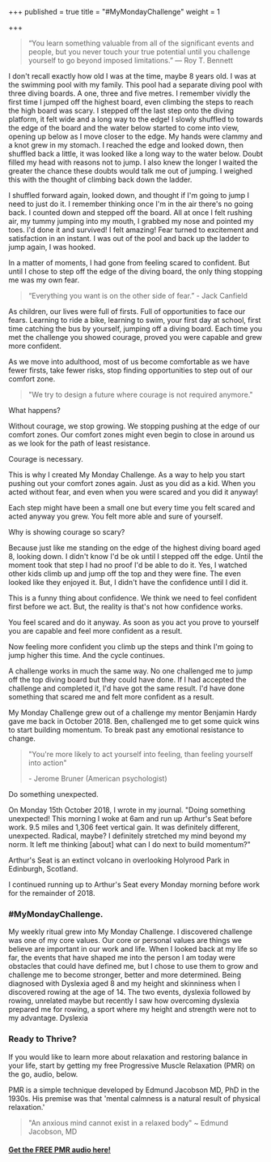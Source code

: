 +++
published = true
title = "#MyMondayChallenge"
weight = 1

+++
> “You learn something valuable from all of the significant events and people, but you never touch your true potential until you challenge yourself to go beyond imposed limitations.”
> ― Roy T. Bennett

I don't recall exactly how old I was at the time, maybe 8 years old. I was at the swimming pool with my family. This pool had a separate diving pool with three diving boards. A one, three and five metres. I remember vividly the first time I jumped off the highest board, even climbing the steps to reach the high board was scary. I stepped off the last step onto the diving platform, it felt wide and a long way to the edge! I slowly shuffled to towards the edge of the board and the water below started to come into view, opening up below as I move closer to the edge. My hands were clammy and a knot grew in my stomach. I reached the edge and looked down, then shuffled back a little, it was looked like a long way to the water below. Doubt filled my head with reasons not to jump. I also knew the longer I waited the greater the chance these doubts would talk me out of jumping. I weighed this with the thought of climbing back down the ladder.

I shuffled forward again, looked down, and thought if I'm going to jump I need to just do it. I remember thinking once I'm in the air there's no going back. I counted down and stepped off the board. All at once I felt rushing air, my tummy jumping into my mouth, I grabbed my nose and pointed my toes. I'd done it and survived! I felt amazing! Fear turned to excitement and satisfaction in an instant. I was out of the pool and back up the ladder to jump again, I was hooked.

In a matter of moments, I had gone from feeling scared to confident. But until I chose to step off the edge of the diving board, the only thing stopping me was my own fear.

> “Everything you want is on the other side of fear.”    - Jack Canfield

As children, our lives were full of firsts. Full of opportunities to face our fears. Learning to ride a bike, learning to swim, your first day at school, first time catching the bus by yourself, jumping off a diving board.
Each time you met the challenge you showed courage, proved you were capable and grew more confident.

As we move into adulthood, most of us become comfortable as we have fewer firsts, take fewer risks, stop finding opportunities to step out of our comfort zone.

> "We try to design a future where courage is not required anymore."

What happens?

Without courage, we stop growing. We stopping pushing at the edge of our comfort zones. Our comfort zones might even begin to close in around us as we look for the path of least resistance.

Courage is necessary.

This is why I created My Monday Challenge. As a way to help you start pushing out your comfort zones again. Just as you did as a kid. When you acted without fear, and even when you were scared and you did it anyway!

Each step might have been a small one but every time you felt scared and acted anyway you grew. You felt more able and sure of yourself.

Why is showing courage so scary?

Because just like me standing on the edge of the highest diving board aged 8, looking down. I didn't know I'd be ok until I stepped off the edge. Until the moment took that step I had no proof I'd be able to do it. Yes, I watched other kids climb up and jump off the top and they were fine. The even looked like they enjoyed it. But, I didn't have the confidence until I did it.

This is a funny thing about confidence. We think we need to feel confident first before we act. But, the reality is that's not how confidence works.

You feel scared and do it anyway. As soon as you act you prove to yourself you are capable and feel more confident as a result.

Now feeling more confident you climb up the steps and think I'm going to jump higher this time. And the cycle continues.

A challenge works in much the same way. No one challenged me to jump off the top diving board but they could have done. If I had accepted the challenge and completed it, I'd have got the same result. I'd have done something that scared me and felt more confident as a result.

My Monday Challenge grew out of a challenge my mentor Benjamin Hardy gave me back in October 2018. Ben, challenged me to get some quick wins to start building momentum. To break past any emotional resistance to change.

> "You're more likely to act yourself into feeling, than feeling yourself into action"
>
> \- Jerome Bruner (American psychologist)

Do something unexpected.

On Monday 15th October 2018, I wrote in my journal.
"Doing something unexpected! This morning I woke at 6am and run up Arthur's Seat before work. 9.5 miles and 1,306 feet vertical gain. It was definitely different, unexpected. Radical, maybe?
I definitely stretched my mind beyond my norm. It left me thinking \[about\] what can I do next to build momentum?"

Arthur's Seat is an extinct volcano in overlooking Holyrood Park in Edinburgh, Scotland.

I continued running up to Arthur's Seat every Monday morning before work for the remainder of 2018.

### #MyMondayChallenge.

My weekly ritual grew into My Monday Challenge. I discovered challenge was one of my core values. Our core or personal values are things we believe are important in our work and life. When I looked back at my life so far, the events that have shaped me into the person I am today were obstacles that could have defined me, but I chose to use them to grow and challenge me to become stronger, better and more determined. Being diagnosed with Dyslexia aged 8 and my height and skinniness when I discovered rowing at the age of 14. The two events, dyslexia followed by rowing, unrelated maybe but recently I saw how overcoming dyslexia prepared me for rowing, a sport where my height and strength were not to my advantage. Dyslexia 

### Ready to Thrive?

If you would like to learn more about relaxation and restoring balance in your life, start by getting my free Progressive Muscle Relaxation (PMR) on the go, audio, below.

PMR is a simple technique developed by Edmund Jacobson MD, PhD in the 1930s. His premise was that 'mental calmness is a natural result of physical relaxation.'

> "An anxious mind cannot exist in a relaxed body" \~ Edmund Jacobson, MD

#### [Get the FREE PMR audio here!](https://fearextinguishers.com/)
